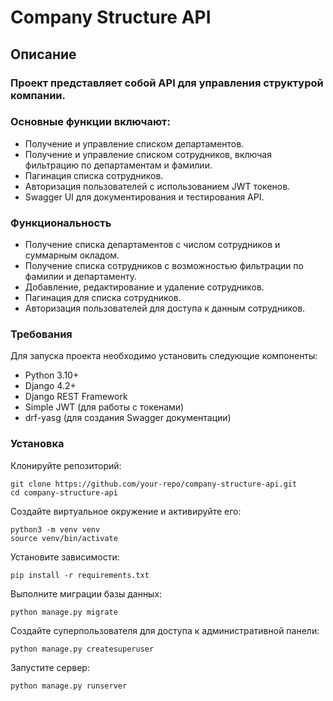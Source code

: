 # Company Structure API
## Описание
### Проект представляет собой API для управления структурой компании. 
### Основные функции включают:

- Получение и управление списком департаментов.
- Получение и управление списком сотрудников, включая фильтрацию по департаментам и фамилии.
- Пагинация списка сотрудников.
- Авторизация пользователей с использованием JWT токенов.
- Swagger UI для документирования и тестирования API.
  
### Функциональность

- Получение списка департаментов с числом сотрудников и суммарным окладом.
- Получение списка сотрудников с возможностью фильтрации по фамилии и департаменту.
- Добавление, редактирование и удаление сотрудников.
- Пагинация для списка сотрудников.
- Авторизация пользователей для доступа к данным сотрудников.
  
### Требования

Для запуска проекта необходимо установить следующие компоненты:

- Python 3.10+
- Django 4.2+
- Django REST Framework
- Simple JWT (для работы с токенами)
- drf-yasg (для создания Swagger документации)
  
### Установка

Клонируйте репозиторий:
```
git clone https://github.com/your-repo/company-structure-api.git
cd company-structure-api
```

Создайте виртуальное окружение и активируйте его:
```
python3 -m venv venv
source venv/bin/activate
```
Установите зависимости:

```
pip install -r requirements.txt
```
Выполните миграции базы данных:

```
python manage.py migrate
```
Создайте суперпользователя для доступа к административной панели:

```
python manage.py createsuperuser
```
Запустите сервер:
```
python manage.py runserver
```
